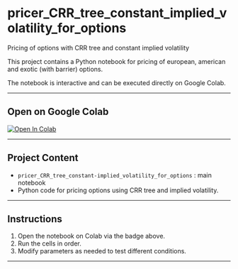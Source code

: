 # pricer_CRR_tree_constant_implied_volatility_for_options
Pricing of options with CRR tree and constant implied volatility

This project contains a Python notebook for pricing of european, american and exotic (with barrier) options.

The notebook is interactive and can be executed directly on Google Colab.

---

## Open on Google Colab

[![Open In Colab](https://colab.research.google.com/assets/colab-badge.svg)](https://colab.research.google.com/github/Guillaume-B-Git-perso/pricer_CRR_tree_constant_implied_volatility_for_options/blob/main/pricer_CRR_tree_constant_implied_volatility_for_options.ipynb)

---

## Project Content

- `pricer_CRR_tree_constant-implied_volatility_for_options` : main notebook  
- Python code for pricing options using CRR tree and implied volatility.

---

## Instructions

1. Open the notebook on Colab via the badge above.  
2. Run the cells in order.  
3. Modify parameters as needed to test different conditions.

---
